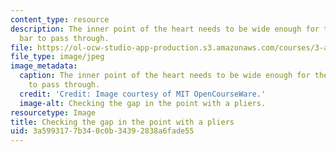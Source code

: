 ```yaml
---
content_type: resource
description: The inner point of the heart needs to be wide enough for the twisted
  bar to pass through.
file: https://ol-ocw-studio-app-production.s3.amazonaws.com/courses/3-a04-modern-blacksmithing-and-physical-metallurgy-fall-2008/3a5993177b340c0b34392838a6fade55_120.jpg
file_type: image/jpeg
image_metadata:
  caption: The inner point of the heart needs to be wide enough for the twisted bar
    to pass through.
  credit: 'Credit: Image courtesy of MIT OpenCourseWare.'
  image-alt: Checking the gap in the point with a pliers.
resourcetype: Image
title: Checking the gap in the point with a pliers
uid: 3a599317-7b34-0c0b-3439-2838a6fade55
---
```

